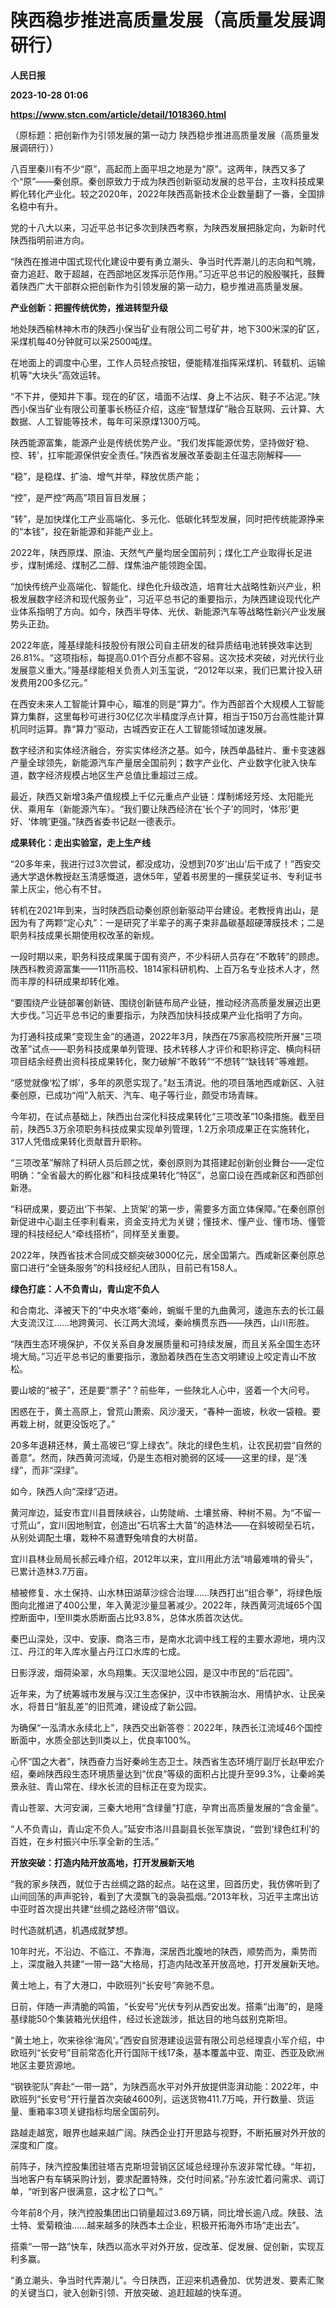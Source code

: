# 陕西稳步推进高质量发展（高质量发展调研行）
**人民日报**

**2023-10-28 01:06**

**https://www.stcn.com/article/detail/1018360.html**

（原标题：把创新作为引领发展的第一动力 陕西稳步推进高质量发展（高质量发展调研行））

八百里秦川有不少“原”，高起而上面平坦之地是为“原”。这两年，陕西又多了个“原”——秦创原。秦创原致力于成为陕西创新驱动发展的总平台，主攻科技成果孵化转化产业化。较之2020年，2022年陕西高新技术企业数量翻了一番，全国排名稳中有升。

党的十八大以来，习近平总书记多次到陕西考察，为陕西发展把脉定向，为新时代陕西指明前进方向。

“陕西在推进中国式现代化建设中要有勇立潮头、争当时代弄潮儿的志向和气魄，奋力追赶、敢于超越，在西部地区发挥示范作用。”习近平总书记的殷殷嘱托，鼓舞着陕西广大干部群众把创新作为引领发展的第一动力，稳步推进高质量发展。

**产业创新：把握传统优势，推进转型升级**

地处陕西榆林神木市的陕西小保当矿业有限公司二号矿井，地下300米深的矿区，采煤机每40分钟就可以采2500吨煤。

在地面上的调度中心里，工作人员轻点按钮，便能精准指挥采煤机、转载机、运输机等“大块头”高效运转。

“不下井，便知井下事。现在的矿区，墙面不沾煤、身上不沾灰、鞋子不沾泥。”陕西小保当矿业有限公司董事长杨征介绍，这座“智慧煤矿”融合互联网、云计算、大数据、人工智能等技术，每年可采原煤1300万吨。

陕西能源富集，能源产业是传统优势产业。“我们发挥能源优势，坚持做好‘稳、控、转’，扛牢能源保供安全责任。”陕西省发展改革委副主任温志刚解释——

“稳”，是稳煤、扩油、增气并举，释放优质产能；

“控”，是严控“两高”项目盲目发展；

“转”，是加快煤化工产业高端化、多元化、低碳化转型发展，同时把传统能源挣来的“本钱”，投在新能源和非能产业上。

2022年，陕西原煤、原油、天然气产量均居全国前列；煤化工产业取得长足进步，煤制烯烃、煤制乙二醇、煤焦油产能领跑全国。

“加快传统产业高端化、智能化、绿色化升级改造，培育壮大战略性新兴产业，积极发展数字经济和现代服务业”，习近平总书记的重要指示，为陕西建设现代化产业体系指明了方向。如今，陕西半导体、光伏、新能源汽车等战略性新兴产业发展势头正劲。

2022年底，隆基绿能科技股份有限公司自主研发的硅异质结电池转换效率达到26.81%。“这项指标，每提高0.01个百分点都不容易。这次技术突破，对光伏行业发展意义重大。”隆基绿能相关负责人刘玉玺说，“2012年以来，我们已累计投入研发费用200多亿元。”

在西安未来人工智能计算中心，瞄准的则是“算力”。作为西部首个大规模人工智能算力集群，这里每秒可进行30亿亿次半精度浮点计算，相当于150万台高性能计算机同时运算。靠“算力”驱动，古城西安正在人工智能领域加速发展。

数字经济和实体经济融合，夯实实体经济之基。如今，陕西单晶硅片、重卡变速器产量全球领先，新能源汽车产量居全国前列；数字产业化、产业数字化驶入快车道，数字经济规模占地区生产总值比重超过三成。

最近，陕西又新增3条产值规模上千亿元重点产业链：煤制烯烃芳烃、太阳能光伏、乘用车（新能源汽车）。“我们要让陕西经济在‘长个子’的同时，‘体形’更好、‘体魄’更强。”陕西省委书记赵一德表示。

**成果转化：走出实验室，走上生产线**

“20多年来，我进行过3次尝试，都没成功，没想到70岁‘出山’后干成了！”西安交通大学退休教授赵玉清感慨道，退休5年，望着书房里的一摞获奖证书、专利证书蒙上灰尘，他心有不甘。

转机在2021年到来，当时陕西启动秦创原创新驱动平台建设。老教授肯出山，是因为有了两颗“定心丸”：一是研究了半辈子的离子束非晶碳基超硬薄膜技术；二是职务科技成果长期使用权改革的新规。

一段时期以来，职务科技成果属于国有资产，不少科研人员存在“不敢转”的顾虑。陕西科教资源富集——111所高校、1814家科研机构、上百万名专业技术人才，然而丰厚的科研成果却转化难。

“要围绕产业链部署创新链、围绕创新链布局产业链，推动经济高质量发展迈出更大步伐。”习近平总书记的重要指示，为陕西加快科技成果产业化指明了方向。

为打通科技成果“变现生金”的通道，2022年3月，陕西在75家高校院所开展“三项改革”试点——职务科技成果单列管理、技术转移人才评价和职称评定、横向科研项目结余经费出资科技成果转化，聚力破解“不敢转”“不想转”“缺钱转”等难题。

“感觉就像‘松了绑’，多年的夙愿实现了。”赵玉清说。他的项目落地西咸新区、入驻秦创原，已成功“闯”入航天、汽车、电子等行业，颇受市场青睐。

今年初，在试点基础上，陕西出台深化科技成果转化“三项改革”10条措施。截至目前，陕西5.3万余项职务科技成果实现单列管理，1.2万余项成果正在实施转化，317人凭借成果转化贡献晋升职称。

“三项改革”解除了科研人员后顾之忧，秦创原则为其搭建起创新创业舞台——定位明确：“全省最大的孵化器”和科技成果转化“特区”，总窗口设在西咸新区和西部创新港。

“科研成果，要迈出‘下书架、上货架’的第一步，需要多方面立体保障。”在秦创原创新促进中心副主任李利看来，资金支持尤为关键；懂技术、懂产业、懂市场、懂管理的科技经纪人“牵线搭桥”，同样至关重要。

2022年，陕西省技术合同成交额突破3000亿元，居全国第六。西咸新区秦创原总窗口进行“全链条服务”的科技经纪人团队，目前已有158人。

**绿色打底：人不负青山，青山定不负人**

和合南北、泽被天下的“中央水塔”秦岭，蜿蜒千里的九曲黄河，逶迤东去的长江最大支流汉江……地跨黄河、长江两大流域，秦岭横贯东西——陕西，山川形胜。

“陕西生态环境保护，不仅关系自身发展质量和可持续发展，而且关系全国生态环境大局。”习近平总书记的重要指示，激励着陕西在生态文明建设上咬定青山不放松。

要山坡的“被子”，还是要“票子”？前些年，一些陕北人心中，竖着一个大问号。

困惑在于，黄土高原上，曾荒山萧索、风沙漫天，“春种一面坡，秋收一袋粮。要再栽上树，就更没饭吃了。”

20多年退耕还林，黄土高坡已“穿上绿衣”。陕北的绿色生机，让农民初尝“自然的善意”。然而，陕西黄河流域，仍是生态相对脆弱的区域——这里的绿，是“浅绿”，而非“深绿”。

如今，陕西人向“深绿”迈进。

黄河岸边，延安市宜川县晋陕峡谷，山势陡峭、土壤贫瘠、种树不易。为“不留一寸荒山”，宜川因地制宜，创造出“石坑客土大苗”的造林法——在斜坡砌垒石坑，从别处调配土壤，栽种不易遭野兔啃食的大树苗。

宜川县林业局局长郝云峰介绍，2012年以来，宜川用此方法“啃最难啃的骨头”，已累计造林3.7万亩。

植被修复、水土保持、山水林田湖草沙综合治理……陕西打出“组合拳”，将绿色版图向北推进了400公里，年入黄泥沙量显著减少。2022年，陕西黄河流域65个国控断面中，Ⅰ至Ⅲ类水质断面占比93.8%，总体水质首次达优。

秦巴山深处，汉中、安康、商洛三市，是南水北调中线工程的主要水源地，境内汉江、丹江的年入库水量占丹江口水库的七成。

日影浮波，烟荷染翠，水鸟翔集。天汉湿地公园，是汉中市民的“后花园”。

近年来，为了统筹城市发展与汉江生态保护，汉中市铁腕治水、用情护水、让民亲水，将昔日“脏乱差”的旧荒滩，建设成了新公园。

为确保“一泓清水永续北上”，陕西交出新答卷：2022年，陕西长江流域46个国控断面中，水质全部达到Ⅱ类以上，优良率100%。

心怀“国之大者”，陕西奋力当好秦岭生态卫士。陕西省生态环境厅副厅长赵甲宏介绍，秦岭陕西段生态环境质量达到“优良”等级的面积占比提升至99.3%，让秦岭美景永驻、青山常在、绿水长流的目标正在变为现实。

青山苍翠、大河安澜，三秦大地用“含绿量”打底，孕育出高质量发展的“含金量”。

“人不负青山，青山定不负人。”延安市洛川县副县长张军旗说，“尝到‘绿色红利’的百姓，在乡村振兴中乐享全新的生活。”

**开放突破：打造内陆开放高地，打开发展新天地**

“我的家乡陕西，就位于古丝绸之路的起点。站在这里，回首历史，我仿佛听到了山间回荡的声声驼铃，看到了大漠飘飞的袅袅孤烟。”2013年秋，习近平主席出访中亚时首次提出共建“丝绸之路经济带”倡议。

时代造就机遇，机遇成就梦想。

10年时光，不沿边、不临江、不靠海，深居西北腹地的陕西，顺势而为，乘势而上，深度融入共建“一带一路”大格局，打造内陆改革开放高地，打开发展新天地。

黄土地上，有了大港口，中欧班列“长安号”奔驰不息。

日前，伴随一声清脆的鸣笛，“长安号”光伏专列从西安出发。搭乘“出海”的，是隆基绿能50个集装箱光伏组件，经过长途跋涉，抵达目的地乌兹别克斯坦。

“黄土地上，吹来徐徐‘海风’。”西安自贸港建设运营有限公司总经理袁小军介绍，中欧班列“长安号”目前常态化开行国际干线17条，基本覆盖中亚、南亚、西亚及欧洲地区主要货源地。

“钢铁驼队”奔赴“一带一路”，为陕西高水平对外开放提供澎湃动能：2022年，中欧班列“长安号”开行量首次突破4600列，运送货物411.7万吨，开行数量、货运量、重箱率3项关键指标均居全国前列。

路越走越宽，眼界也越来越广阔。陕西企业打开思路与视野，不断拓展对外开放的深度和广度。

前阵子，陕汽控股集团驻塔吉克斯坦营销区区域总经理孙东波非常忙碌。“年初，当地客户有车辆采购计划，要求配置特殊，交付时间紧。”孙东波忙着问需求、调订单，“听到客户很满意，这才松了口气。”

今年前8个月，陕汽控股集团出口销量超过3.69万辆，同比增长逾八成。陕鼓、法士特、爱菊粮油……越来越多的陕西本土企业，积极开拓海外市场“走出去”。

搭乘“一带一路”快车，陕西以高水平对外开放，促改革、促发展、促创新，实现互利多赢。

“勇立潮头、争当时代弄潮儿”。今日陕西，正迎来机遇叠加、优势迸发、要素汇聚的关键当口，驶入创新引领、开放突破、追赶超越的快车道。